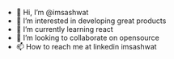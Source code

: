 - 👋 Hi, I’m @imsashwat
- 👀 I’m interested in developing great products
- 🌱 I’m currently learning react
- 💞️ I’m looking to collaborate on opensource
- 📫 How to reach me at linkedin imsashwat

<!---
imsashwat/imsashwat is a ✨ special ✨ repository because its `README.md` (this file) appears on your GitHub profile.
You can click the Preview link to take a look at your changes.
--->

